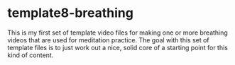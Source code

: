 # template8-breathing

This is my first set of template video files for making one or more breathing videos that are used for meditation practice. The goal with this set of template files is to just work out a nice, solid core of a starting point for this kind of content.

